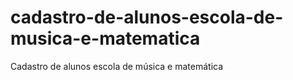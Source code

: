 # cadastro-de-alunos-escola-de-musica-e-matematica
Cadastro de alunos escola de música e matemática
